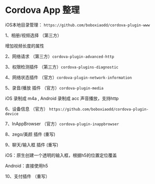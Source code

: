 # Cordova App 整理


iOS本地目录管理： `https://github.com/boboxiaodd/cordova-plugin-www`

1、相册/视频选择 （第三方）

增加视频长度的属性

2、网络请求 （第三方）`cordova-plugin-advanced-http`


3、权限检测插件 （第三方）`cordova-plugins-diagnostic`


4、网络状态插件 （官方）`cordova-plugin-network-information`


5、录音/播放 插件 （官方）`cordova-plugin-media`

iOS  录制成 m4a , Android 录制成 acc 声音播放，支持http


6、设备信息 （官方） `https://github.com/boboxiaodd/cordova-plugin-device`


7、InAppBrowser （官方）`cordova-plugin-inappbrowser`


8、zego/美颜 插件 (重写)


9、聊天/输入框 插件 (重写)

iOS：原生创建一个透明的输入框，根据h5的位置定位覆盖

Android：直接使用h5


10、支付插件 （重写）



